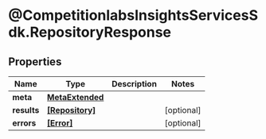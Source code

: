 # @CompetitionlabsInsightsServicesSdk.RepositoryResponse

## Properties

Name | Type | Description | Notes
------------ | ------------- | ------------- | -------------
**meta** | [**MetaExtended**](MetaExtended.md) |  | 
**results** | [**[Repository]**](Repository.md) |  | [optional] 
**errors** | [**[Error]**](Error.md) |  | [optional] 


